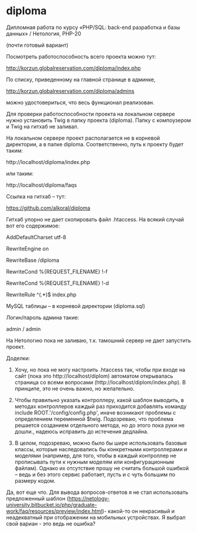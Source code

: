 # diploma
Дипломная работа по курсу «PHP/SQL: back-end разработка и базы данных» / Нетология, PHP-20

(почти готовый вариант)


Посмотреть работоспособность всего проекта можно тут:

http://korzun.globalreservation.com/diploma/index.php

По списку, приведенному на главной странице в админке,

http://korzun.globalreservation.com/diploma/admins

можно удостовериться, что весь функционал реализован.

Для проверки работоспособности проекта на локальном сервере нужно установить Twig в папку проекта (diploma). Папку с компоузером и Twig на гитхаб не заливал.

На локальном сервере проект располагается не в корневой директории, а в папке diploma. Соответственно, путь к проекту будет таким:

http://localhost/diploma/index.php

или таким:

http://localhost/diploma/faqs

Ссылка на гитхаб – тут:

https://github.com/alkoral/diploma

Гитхаб упорно не дает скопировать файл .htaccess. На всякий случай вот его содержимое:

AddDefaultCharset utf-8

RewriteEngine on

RewriteBase /diploma

RewriteCond %{REQUEST_FILENAME} !-f

RewriteCond %{REQUEST_FILENAME} !-d

RewriteRule ^(.*)$ index.php


MySQL таблицы – в корневой директории (diploma.sql)

Логин/пароль админа такие:

admin / admin

На Нетологию пока не заливаю, т.к. тамошний сервер не дает запустить проект.

Доделки:

1. Хочу, но пока не могу настроить .htaccess так, чтобы при входе на сайт (пока это http://localhost/diplom) автоматом открывалась страница со всеми вопросами (http://localhost/diplom/index.php). В принципе, это не очень важно, но желательно.

2. Чтобы правильно указать контроллеру, какой шаблон выводить, в методах контроллеров каждый раз приходится добавлять команду include ROOT.'/config/config.php', иначе возникают проблемы с определением переменной $twig. Подозреваю, что проблема решается созданием отдельного метода, но до этого пока руки не дошли., надеюсь исправить до истечения дедлайна.

3. В целом, подозреваю, можно было бы шире использовать базовые классы, которые наследовались бы конкретными контроллерами и моделями (например, для того, чтобы в каждый контроллер не прописывать пути к нужным моделям или конфигурационным файлам). Однако их отсутствие прошу не считать большой ошибкой – ведь и без этого сервис работает, пусть и с чуть большим по размеру кодом.

Да, вот еще что. Для вывода вопросов-ответов я не стал использовать предложенный шаблон (https://netology-university.bitbucket.io/php/graduate-work/faq/resources/preview/index.html)- какой-то он некрасивый и неадекватный при отображении на мобильных устройствах. Я выбрал свой вариан - это ведь не ошибка?

